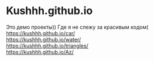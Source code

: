 # Kushhh.github.io

Это демо проекты)) Где я не слежу за красивым кодом( <br />
https://kushhh.github.io/car/  <br />
https://kushhh.github.io/water/  <br />
https://kushhh.github.io/triangles/ <br />
https://kushhh.github.io/Az/
